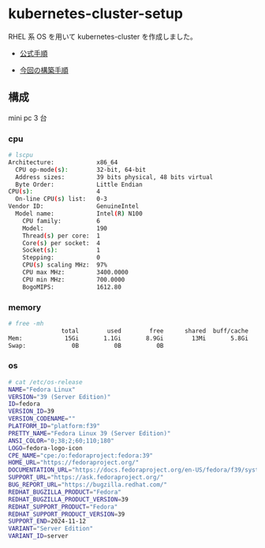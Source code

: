 # kubernetes-cluster-setup

RHEL 系 OS を用いて kubernetes-cluster を作成しました。

- [公式手順](https://kubernetes.io/docs/setup/)

- [今回の構築手順](https://github.com/maeshinshin/kubernetes-cluster-setup/blob/main/setup/setup.md)

## 構成

mini pc 3 台

### cpu

```bash
# lscpu
Architecture:            x86_64
  CPU op-mode(s):        32-bit, 64-bit
  Address sizes:         39 bits physical, 48 bits virtual
  Byte Order:            Little Endian
CPU(s):                  4
  On-line CPU(s) list:   0-3
Vendor ID:               GenuineIntel
  Model name:            Intel(R) N100
    CPU family:          6
    Model:               190
    Thread(s) per core:  1
    Core(s) per socket:  4
    Socket(s):           1
    Stepping:            0
    CPU(s) scaling MHz:  97%
    CPU max MHz:         3400.0000
    CPU min MHz:         700.0000
    BogoMIPS:            1612.80
```

### memory

```bash
# free -mh
               total        used        free      shared  buff/cache   available
Mem:            15Gi       1.1Gi       8.9Gi        13Mi       5.8Gi        14Gi
Swap:             0B          0B          0B
```

### os

```bash
# cat /etc/os-release
NAME="Fedora Linux"
VERSION="39 (Server Edition)"
ID=fedora
VERSION_ID=39
VERSION_CODENAME=""
PLATFORM_ID="platform:f39"
PRETTY_NAME="Fedora Linux 39 (Server Edition)"
ANSI_COLOR="0;38;2;60;110;180"
LOGO=fedora-logo-icon
CPE_NAME="cpe:/o:fedoraproject:fedora:39"
HOME_URL="https://fedoraproject.org/"
DOCUMENTATION_URL="https://docs.fedoraproject.org/en-US/fedora/f39/system-administrators-guide/"
SUPPORT_URL="https://ask.fedoraproject.org/"
BUG_REPORT_URL="https://bugzilla.redhat.com/"
REDHAT_BUGZILLA_PRODUCT="Fedora"
REDHAT_BUGZILLA_PRODUCT_VERSION=39
REDHAT_SUPPORT_PRODUCT="Fedora"
REDHAT_SUPPORT_PRODUCT_VERSION=39
SUPPORT_END=2024-11-12
VARIANT="Server Edition"
VARIANT_ID=server
```
